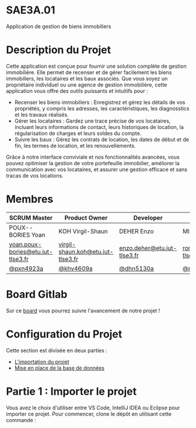 # SAE3A.01
Application de gestion de biens immobiliers

# Description du Projet
Cette application est conçue pour fournir une solution complète de gestion immobilière. Elle permet de recenser et de gérer facilement les biens immobiliers, les locataires et les baux associés. Que vous soyez un propriétaire individuel ou une agence de gestion immobilière, cette application vous offre des outils puissants et intuitifs pour :

* Recenser les biens immobiliers : Enregistrez et gérez les détails de vos propriétés, y compris les adresses, les caractéristiques, les diagnosstics et les travaux réalisés.
* Gérer les locataires : Gardez une trace précise de vos locataires, incluant leurs informations de contact, leurs historiques de location, la régularisation de charges et leurs soldes du compte. 
* Suivre les baux : Gérez les contrats de location, les dates de début et de fin, les termes de location, et les renouvellements.

Grâce à notre interface conviviale et nos fonctionnalités avancées, vous pouvez optimiser la gestion de votre portefeuille immobilier, améliorer la communication avec vos locataires, et assurer une gestion efficace et sans tracas de vos locations.

# Membres
| SCRUM Master | Product Owner | Developer | Developer |
| -------- | ------- | ------- | ------- |
| POUX--BORIES Yoan | KOH Virgil-Shaun | DEHER Enzo | MIEGEMOLLE Romain |
| yoan.poux-bories@etu.iut-tlse3.fr | virgil-shaun.koh@etu.iut-tlse3.fr | enzo.deher@etu.iut-tlse3.fr | romain.miegemolle@etu.iut-tlse3.fr |
| [@pxn4923a](https://gitlab.info.iut-tlse3.fr/pxn4923a) | [@khv4609a](https://gitlab.info.iut-tlse3.fr/khv4609a) | [@dhn5130a](https://gitlab.info.iut-tlse3.fr/dhn5130a) | [@mgr5145a](https://gitlab.info.iut-tlse3.fr/mgr5145a) |

# Board Gitlab
Sur ce [board](https://gitlab.info.iut-tlse3.fr/pxn4923a/saea3.01/-/boards) vous pourrez suivre l'avancement de notre projet !

# Configuration du Projet
Cette section est divisée en deux parties :
* [L'importation du projet]()
* [Mise en place de la base de données]()

# Partie 1 : Importer le projet
Vous avez le choix d'utiliser entre VS Code, IntelliJ IDEA ou Eclipse pour importer ce projet. Pour commencer, clone le dépôt en utilisant cette commande :

